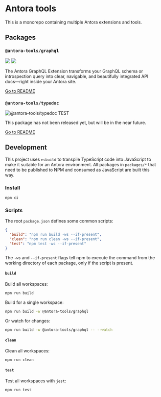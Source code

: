 # Antora tools

This is a monorepo containing multiple Antora extensions and tools.

## Packages

### `@antora-tools/graphql`

![](https://github.com/markopostma/antora-tools/actions/workflows/graphql-test.yml/badge.svg?branch=main) ![](https://github.com/markopostma/antora-tools/actions/workflows/graphql-e2e.yml/badge.svg?branch=main)

The Antora GraphQL Extension transforms your GraphQL schema or introspection query into clear, navigable, and beautifully integrated API docs—right inside your Antora site.

[Go to README](https://github.com/markopostma/antora-tools/tree/main/packages/graphql)

### `@antora-tools/typedoc`

![@antora-tools/typedoc TEST](https://github.com/markopostma/antora-tools/actions/workflows/typedoc-test.yml/badge.svg?branch=main)

This package has not been released yet, but will be in the near future.

[Go to README](https://github.com/markopostma/antora-tools/tree/main/packages/typedoc)

## Development

This project uses `esbuild` to transpile TypeScript code into JavaScript to make it suitable for an Antora environment. All packages in `packages/*` that need to be published to NPM and consumed as JavaScript are built this way.

### Install

```bash
npm ci
```

### Scripts

The root `package.json` defines some common scripts:

```json
{
  "build": "npm run build -ws --if-present",
  "clean": "npm run clean -ws --if-present",
  "test": "npm test -ws --if-present"
}
```

The `-ws` and `--if-present` flags tell npm to execute the command from the working directory of each package, only if the script is present.

#### `build`

Build all workspaces:

```bash
npm run build
```

Build for a single workspace:

```bash
npm run build -w @antora-tools/graphql
```

Or watch for changes:

```bash
npm run build -w @antora-tools/graphql -- --watch
```

#### `clean`

Clean all workspaces:

```bash
npm run clean
```

#### `test`

Test all workspaces with `jest`:

```bash
npm run test
```
